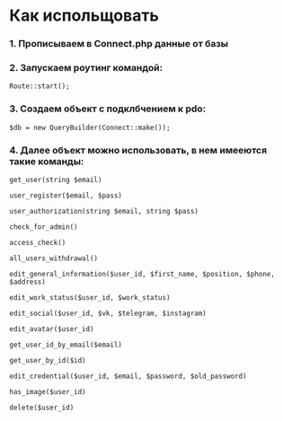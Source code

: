 # Как испольщовать

### 1. Прописываем в Connect.php данные от базы

### 2. Запускаем роутинг командой:
```Route::start();```

### 3. Создаем объект с подклбчением к pdo:
```$db = new QueryBuilder(Connect::make());```

### 4. Далее объект можно использовать, в нем имееются такие команды:

```get_user(string $email)```

```user_register($email, $pass)```

```user_authorization(string $email, string $pass)```

```check_for_admin()```

```access_check()```

```all_users_withdrawal()```

```edit_general_information($user_id, $first_name, $position, $phone, $address)```

```edit_work_status($user_id, $work_status)```

```edit_social($user_id, $vk, $telegram, $instagram)```

```edit_avatar($user_id)```

```get_user_id_by_email($email)```

```get_user_by_id($id)```

```edit_credential($user_id, $email, $password, $old_password)```

```has_image($user_id)```

```delete($user_id)```


